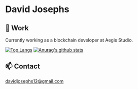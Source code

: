 # David Josephs
## 👷 Work
Currently working as a blockchain developer at Aegis Studio.

[![Top Langs](https://github-readme-stats.vercel.app/api/top-langs/?username=DMJ16&exclude_repo=as-algo&layout=compact&hide=shell)](https://github.com/anuraghazra/github-readme-stats)
[![Anurag's github stats](https://github-readme-stats.vercel.app/api?username=DMJ16&show_icons=true&theme=vue)](https://github.com/anuraghazra/github-readme-stats)

## 📫 Contact 
davidjosephs12@gmail.com
